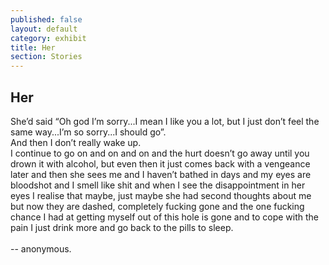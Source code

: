 ```yaml
---
published: false
layout: default
category: exhibit
title: Her
section: Stories
---
```


## Her

She’d said “Oh god I’m sorry...I mean I like you a lot, but I just don’t feel the same way...I’m so sorry...I should go”.
<br>
And then I don’t really wake up.
<br>
I continue to go on and on and on and the hurt doesn’t go away until you drown it with alcohol, but even then it just comes back with a vengeance later and then she sees me and I haven’t bathed in days and my eyes are bloodshot and I smell like shit and when I see the disappointment in her eyes I realise that maybe, just maybe she had second thoughts about me but now they are dashed, completely fucking gone and the one fucking chance I had at getting myself out of this hole is gone and to cope with the pain I just drink more and go back to the pills to sleep.
<br><br>
-- anonymous.